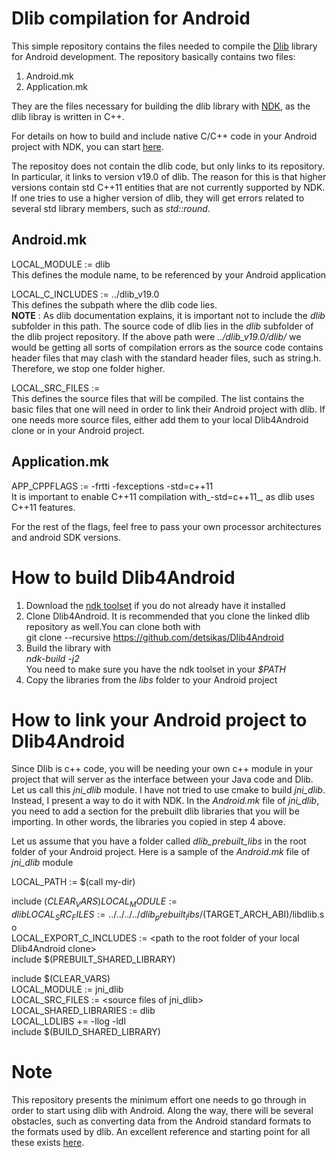 # Dlib compilation for Android #
This simple repository contains the files needed to compile the [Dlib](http://dlib.net/) library for Android development. The repository
basically contains two files:
1. Android.mk
2. Application.mk

They are the files necessary for building the dlib library with [NDK](https://developer.android.com/ndk/index.html), as the dlib libray
is written in C++.

For details on how to build and include native C/C++ code in your Android project with NDK, you can start [here](https://developer.android.com/ndk/guides/build.html).

The repositoy does not contain the dlib code, but only links to its repository. In particular, it links to version v19.0 of dlib.
The reason for this is that higher versions contain std C++11 entities that are not currently supported by NDK. If one tries to use a higher
version of dlib, they will get errors related to several std library members, such as _std::round_.

## Android.mk ##
LOCAL_MODULE     := dlib  
This defines the module name, to be referenced by your Android application

LOCAL_C_INCLUDES := ../dlib_v19.0  
This defines the subpath where the dlib code lies.  
**NOTE** : As dlib documentation explains, it is important not to include the _dlib_ subfolder in this path. The source code of dlib lies
in the _dlib_ subfolder of the dlib project repository. If the above path were _../dlib_v19.0/dlib/_ we would be getting all sorts
of compilation errors as the source code contains header files that may clash with the standard header files, such as string.h. Therefore, 
we stop one folder higher.

LOCAL_SRC_FILES  :=  
This defines the source files that will be compiled. The list contains the basic files that one will need in order to link their Android 
project with dlib. If one needs more source files, either add them to your local Dlib4Android clone or in your Android project.

## Application.mk ##
APP_CPPFLAGS := -frtti -fexceptions -std=c++11  
It is important to enable C++11 compilation with_-std=c++11_, as dlib uses C++11 features.

For the rest of the flags, feel free to pass your own processor architectures and android SDK versions.
# How to build Dlib4Android #
1. Download the [ndk toolset](https://developer.android.com/ndk/downloads/index.html) if you do not already have it installed
2. Clone Dlib4Android. It is recommended that you clone the linked dlib repository as well.You can clone both with  
git clone --recursive https://github.com/detsikas/Dlib4Android
3. Build the library with  
_ndk-build -j2_   
You need to make sure you have the ndk toolset in your _$PATH_
4. Copy the libraries from the _libs_ folder to your Android project

# How to link your Android project to Dlib4Android #
Since Dlib is c++ code, you will be needing your own c++ module in your project that will server as the interface between your Java code and Dlib. Let us call this _jni_dlib_ module. I have not tried to use cmake to build _jni_dlib_. Instead, I present a way to do it with NDK. In the _Android.mk_ file of _jni_dlib_, you need to add a section for the prebuilt dlib libraries that you will be importing. In other words, the libraries you copied in step 4 above.

Let us assume that you have a folder called _dlib_prebuilt_libs_ in the root folder of your Android project. Here is a sample of the _Android.mk_ file of _jni_dlib_ module


LOCAL_PATH := $(call my-dir)

include $(CLEAR_VARS)  
LOCAL_MODULE     := dlib  
LOCAL_SRC_FILES  := ../../../../dlib_prebuilt_libs/$(TARGET_ARCH_ABI)/libdlib.so  
LOCAL_EXPORT_C_INCLUDES := \<path to the root folder of your local Dlib4Android clone\>  
include $(PREBUILT_SHARED_LIBRARY)  

include $(CLEAR_VARS)  
LOCAL_MODULE    := jni_dlib  
LOCAL_SRC_FILES := \<source files of jni_dlib\>  
LOCAL_SHARED_LIBRARIES := dlib  
LOCAL_LDLIBS +=  -llog -ldl  
include $(BUILD_SHARED_LIBRARY)
# Note #
This repository presents the minimum effort one needs to go through in order to start using dlib with Android. Along the way, there will be several obstacles, such as converting data from the Android standard formats to the formats used by dlib. An excellent reference and starting point for all these exists [here](https://github.com/tzutalin/dlib-android).
